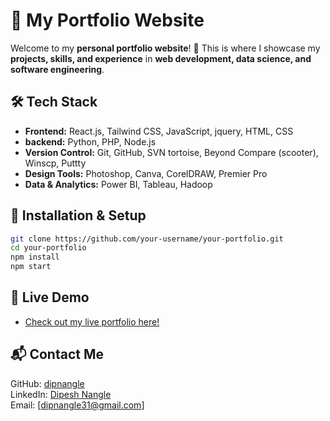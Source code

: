 # 🌟 My Portfolio Website

Welcome to my **personal portfolio website**! 🚀 This is where I showcase my **projects, skills, and experience** in **web development, data science, and software engineering**.

## 🛠️ Tech Stack
- **Frontend:** React.js, Tailwind CSS, JavaScript, jquery, HTML, CSS
- **backend:** Python, PHP, Node.js
- **Version Control:** Git, GitHub, SVN tortoise, Beyond Compare (scooter), Winscp, Puttty
- **Design Tools:** Photoshop, Canva, CorelDRAW, Premier Pro
- **Data & Analytics:** Power BI, Tableau, Hadoop 

## 🚀 Installation & Setup

```sh
git clone https://github.com/your-username/your-portfolio.git
cd your-portfolio
npm install
npm start
```

## 🎯 Live Demo
- [Check out my live portfolio here!](https://dipnangle.com/)

## 📬 Contact Me
GitHub: [dipnangle](https://github.com/dipnangle)\
LinkedIn: [Dipesh Nangle](https://www.linkedin.com/in/dipesh-nangle-69419613a/)\
Email: [dipnangle31@gmail.com]
